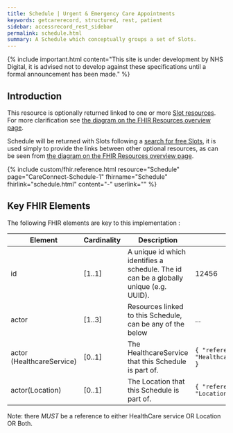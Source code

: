 ```yaml
---
title: Schedule | Urgent & Emergency Care Appointments
keywords: getcarerecord, structured, rest, patient
sidebar: accessrecord_rest_sidebar
permalink: schedule.html
summary: A Schedule which conceptually groups a set of Slots.
---
```


{% include important.html content="This site is under development by NHS Digital, it is advised not to develop against these specifications until a formal announcement has been made." %}

## Introduction ##
This resource is optionally returned linked to one or more <a href='slot.html'>Slot resources</a>. For more clarification see <a href='resources_overview.html#urgent--emergency-care-appointments-apis'>the diagram on the FHIR Resources overview page</a>.

Schedule will be returned with Slots following a <a href='search_free_slots.html'>search for free Slots</a>, it is used simply to provide the links between other optional resources, as can be seen from <a href='resources_overview.html#urgent--emergency-care-appointments-apis'>the diagram on the FHIR Resources overview page</a>.

{% include custom/fhir.reference.html resource="Schedule" page="CareConnect-Schedule-1" fhirname="Schedule" fhirlink="schedule.html" content="-" userlink="" %}

## Key FHIR Elements ##

The following FHIR elements are key to this implementation :

| Element | Cardinality | Description | Example(s) |
| --- | --- | --- | --- |
| id | [1..1] | A unique id which identifies a schedule. The id can be a globally unique (e.g. UUID).| 12456 |
| actor | [1..3] | Resources linked to this Schedule, can be any of the below | ... |
| actor (HealthcareService) | [0..1] | The HealthcareService that this Schedule is part of. | `{ "reference": "HealthcareService/1231231234" }` |
|actor(Location)|[0..1]|The Location that this Schedule is part of.|`{ "reference": "Location/1231231234" }`|

Note: there *MUST* be a reference to either HealthCare service OR Location OR Both.

<!--
| actor (Practitioner) | [0..1] | Optionally identifies the [Practitioner](#practitioner-and-practitionerrole) where one is assigned to this Schedule. | `{ "reference": "Practitioner/1231231234" }` |
| actor (PractitionerRole) | [0..1] | Optionally identifies the [PractitionerRole](#practitioner-and-practitionerrole) where a role is assigned to this Schedule. | `{ "reference": "PractitionerRole/767676767" }` |



### Practitioner and PractitionerRole ###

The Practitioner and the PractitionerRole resources refer to the Care Connect profiles developed by HL7 UK. 
The Practitioner profile accepts a *SDS User ID* or *SDS role profile Id* as an identifier. The PractitionerRole profile only 
accepts the *SDS role profile Id*.
The profiles can be found at:

- [Practitioner](https://fhir.hl7.org.uk/STU3/StructureDefinition/CareConnect-Practitioner-1)

- [PractitionerRole](https://fhir.hl7.org.uk/STU3/StructureDefinition/CareConnect-PractitionerRole-1)

-->